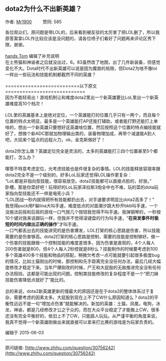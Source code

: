 ## dota2为什么不出新英雄？

作者: [Mr1900](http://www.zhihu.com/people/mr1900-1900)&nbsp;&nbsp;&nbsp;&nbsp;&nbsp;&nbsp;&nbsp;&nbsp; 赞同: 585


各位观众们，原问题是带LOL的，后来看到被反驳的太厉害了把LOL删了，所以我原答案拿LOL作比较应该是没问题的，请各位喷子们看好了问题再来评论区秀下限，谢谢。<br><br><a href="http://www.zhihu.com/people/Tomhands" class="internal">hands Tom</a> 编辑了补充说明<br>在土熊猫和神谕者之后就没出过，6。83虽然改了地图，出了几件新装备，但感觉变化不大。Dota时代不出新英雄可以说是因为魔兽的局限，但Dota2为啥不像lol一样出一些玩法和技能机制都截然不同的英雄？<br><br>==========================以下原文============================<br>因为不能轻易出！游戏机制让和难度dota2里出一个新英雄要比LoL里出一个新英雄难度高10个档次！<br><br>LOL里的英雄基本上是绝对定位，一个英雄能打的位置几乎只有一两个，而且每个位置的特点太明显，最多是一个英雄能打AP还能打辅助，或者能打野还能打上单啥的，想出一个新英雄只要想好这英雄啥位置，然后按照这个位置的特点编技能就好了，想做个新ADC那就加物理输出类的，装备物理加成，再带个减速能A到人吧，大招来个猛点的远程火力，ok，金克斯做好了！<br><br>dota2你怎么做？英雄定位完全是灵活的，太多的英雄能打三四个位置甚至5个都能打，怎么办？<br><br>哪管不特意考虑定位，光考虑技能也是件很复杂的事情。LOL的技能释放容错率跟dota2完全不是一个级别的，好多LoL玩家还觉得LOL操作更复杂： <br> “LoL都是非指向型技能，很容易放空。dota2技能都可以直接点脸的，好放。”<br>卧槽，那是你菜好吧！玩得好的LoL玩家泽拉斯3炮全中也不难，玩的菜的dota玩家指向型技能还不一样是电死小兵？<br>“LOL团战一秒内就得把所有技能都扔出去，对手速要求明显比dota2高多了！”<br>我觉得puck用F躲lina大叫手速，难度低点的对面潮汐跳大秒开bkb叫手速，一个没施法前摇和后摇的游戏一口气按几个按钮我觉得不叫手速。我弹钢琴的，一秒按10个键对我来说跟玩一样，但我并不觉得滚键盘的行为叫手速，“<b>在突发事件时极短的时间内做出正确的操作</b>”才叫手速。<br>一口气都丢出去的技能讲究的是伤害爆发，LOL打架的核心思路是伤害，所以技能需要的是伤害够高。dota2打架的核心思路是控制，需要的技能是控制够好。做一个伤害的技能跟做一个控制技能的难度差很多，因为伤害是直观的，4个人每人200伤害就是800，但4个人每人2秒控就是8秒么？技能制作的时候要考虑到100多个英雄400多个技能和物品的搭配，稍微欠考虑一点可能就要引起很多极度bug的情况，比如土猫刚出的时候，那控制和先手距离完全没任何办法，最后几经大幅度修改才稳定下来。当年尸爆刚改的时候，尸王和大屁股的无敌推进完全没有任何办法阻挡，这都是可能出现的问题。控制类技能修改的复杂程度不是一个“把刀妹技能伤害降低点就好了”能比的。<br><br>总的来说，dota2新英雄更新的慢最大的原因还是在于dota2的整体体系过于复杂，需要考虑的因素太多。大屁股到现在上不了CW什么原因知道么？dota2的平衡性远远不是一句“增加点伤害”就能解决的。新加的英雄：土猫，凤凰，电狗，冰龙，神谕，都是几经修改才公之于众的，而在大众平台稳定了才能搬上CW，很多还没有完全平衡好的，依旧上不了CW，只能路人玩玩。从严谨平衡的角度来说，我真不觉得一个新英雄刚做出来就直接可以拿来打比赛的游戏是为玩家负责的。



编辑于 2015-06-03



---
原问链接: [http://www.zhihu.com/question/30756242](http://www.zhihu.com/question/30756242)